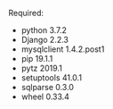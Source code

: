 Required:

* python 3.7.2
* Django      2.2.3      
* mysqlclient 1.4.2.post1
* pip         19.1.1     
* pytz        2019.1     
* setuptools  41.0.1     
* sqlparse    0.3.0      
* wheel       0.33.4